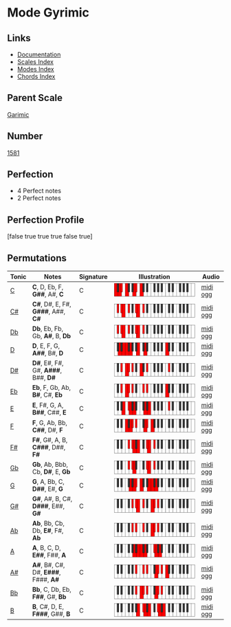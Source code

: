 # Mode Gyrimic

## Links

- [Documentation](index.md)
- [Scales Index](Scales.md)
- [Modes Index](Modes.md)
- [Chords Index](Chords.md)

## Parent Scale

[Garimic](ScaleGarimic.md)

## Number

[1581](https://ianring.com/musictheory/scales/1581)

## Perfection

- 4 Perfect notes
- 2 Perfect notes

## Perfection Profile

[false true true true false true]

## Permutations

| Tonic | Notes | Signature | Illustration | Audio |
|-------|-------|-----------|--------------|-------|
| [C](ModeCNaturalGyrimic.md) | **C**, D, Eb, F, **G##**, A#, **C** | C | ![CNaturalGyrimic](ModeCNaturalGyrimic.png) | [midi](ModeCNaturalGyrimic.mid) [ogg](ModeCNaturalGyrimic.ogg) |
| [C#](ModeCSharpGyrimic.md) | **C#**, D#, E, F#, **G###**, A##, **C#** | C | ![CSharpGyrimic](ModeCSharpGyrimic.png) | [midi](ModeCSharpGyrimic.mid) [ogg](ModeCSharpGyrimic.ogg) |
| [Db](ModeDFlatGyrimic.md) | **Db**, Eb, Fb, Gb, **A#**, B, **Db** | C | ![DFlatGyrimic](ModeDFlatGyrimic.png) | [midi](ModeDFlatGyrimic.mid) [ogg](ModeDFlatGyrimic.ogg) |
| [D](ModeDNaturalGyrimic.md) | **D**, E, F, G, **A##**, B#, **D** | C | ![DNaturalGyrimic](ModeDNaturalGyrimic.png) | [midi](ModeDNaturalGyrimic.mid) [ogg](ModeDNaturalGyrimic.ogg) |
| [D#](ModeDSharpGyrimic.md) | **D#**, E#, F#, G#, **A###**, B##, **D#** | C | ![DSharpGyrimic](ModeDSharpGyrimic.png) | [midi](ModeDSharpGyrimic.mid) [ogg](ModeDSharpGyrimic.ogg) |
| [Eb](ModeEFlatGyrimic.md) | **Eb**, F, Gb, Ab, **B#**, C#, **Eb** | C | ![EFlatGyrimic](ModeEFlatGyrimic.png) | [midi](ModeEFlatGyrimic.mid) [ogg](ModeEFlatGyrimic.ogg) |
| [E](ModeENaturalGyrimic.md) | **E**, F#, G, A, **B##**, C##, **E** | C | ![ENaturalGyrimic](ModeENaturalGyrimic.png) | [midi](ModeENaturalGyrimic.mid) [ogg](ModeENaturalGyrimic.ogg) |
| [F](ModeFNaturalGyrimic.md) | **F**, G, Ab, Bb, **C##**, D#, **F** | C | ![FNaturalGyrimic](ModeFNaturalGyrimic.png) | [midi](ModeFNaturalGyrimic.mid) [ogg](ModeFNaturalGyrimic.ogg) |
| [F#](ModeFSharpGyrimic.md) | **F#**, G#, A, B, **C###**, D##, **F#** | C | ![FSharpGyrimic](ModeFSharpGyrimic.png) | [midi](ModeFSharpGyrimic.mid) [ogg](ModeFSharpGyrimic.ogg) |
| [Gb](ModeGFlatGyrimic.md) | **Gb**, Ab, Bbb, Cb, **D#**, E, **Gb** | C | ![GFlatGyrimic](ModeGFlatGyrimic.png) | [midi](ModeGFlatGyrimic.mid) [ogg](ModeGFlatGyrimic.ogg) |
| [G](ModeGNaturalGyrimic.md) | **G**, A, Bb, C, **D##**, E#, **G** | C | ![GNaturalGyrimic](ModeGNaturalGyrimic.png) | [midi](ModeGNaturalGyrimic.mid) [ogg](ModeGNaturalGyrimic.ogg) |
| [G#](ModeGSharpGyrimic.md) | **G#**, A#, B, C#, **D###**, E##, **G#** | C | ![GSharpGyrimic](ModeGSharpGyrimic.png) | [midi](ModeGSharpGyrimic.mid) [ogg](ModeGSharpGyrimic.ogg) |
| [Ab](ModeAFlatGyrimic.md) | **Ab**, Bb, Cb, Db, **E#**, F#, **Ab** | C | ![AFlatGyrimic](ModeAFlatGyrimic.png) | [midi](ModeAFlatGyrimic.mid) [ogg](ModeAFlatGyrimic.ogg) |
| [A](ModeANaturalGyrimic.md) | **A**, B, C, D, **E##**, F##, **A** | C | ![ANaturalGyrimic](ModeANaturalGyrimic.png) | [midi](ModeANaturalGyrimic.mid) [ogg](ModeANaturalGyrimic.ogg) |
| [A#](ModeASharpGyrimic.md) | **A#**, B#, C#, D#, **E###**, F###, **A#** | C | ![ASharpGyrimic](ModeASharpGyrimic.png) | [midi](ModeASharpGyrimic.mid) [ogg](ModeASharpGyrimic.ogg) |
| [Bb](ModeBFlatGyrimic.md) | **Bb**, C, Db, Eb, **F##**, G#, **Bb** | C | ![BFlatGyrimic](ModeBFlatGyrimic.png) | [midi](ModeBFlatGyrimic.mid) [ogg](ModeBFlatGyrimic.ogg) |
| [B](ModeBNaturalGyrimic.md) | **B**, C#, D, E, **F###**, G##, **B** | C | ![BNaturalGyrimic](ModeBNaturalGyrimic.png) | [midi](ModeBNaturalGyrimic.mid) [ogg](ModeBNaturalGyrimic.ogg) |
